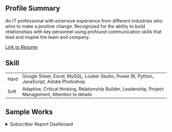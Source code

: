 
## Profile Summary

An IT professional with extensive experience from different industries who aims to make a positive change.
Recognized for the ability to build relationships with key personnel using profound communication skills that lead and inspire the team and company.

[Link to Resume](https://drive.google.com/file/d/1nwgmD_oLFdUNI-lavPyt5yMc-PU3tIyr/view?usp=sharing)

## Skill
|  |  |
| ---      | ---       |
| Hard  | Google Sheet, Excel, MySQL, Looker Studio, Power BI, Python, JavaScript, Adobe Photoshop  |
| Soft  | Adaptive, Critical thinking, Relationship Builder, Leadership, Project Management, Attention to details  |

## Sample Works

<details>
  <summary>Subscriber Report Dashboard</summary>
 
  ### Overview
  [Link Here](https://lookerstudio.google.com/reporting/c085222c-25ec-4874-aa92-b92bcbaa3f00/page/GKZWD)
  
  <picture>
    <img alt="Subscriber Report" src="assets/images/subscriber-report.PNG" width=600>
  </picture>

</details>


